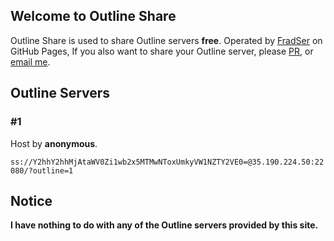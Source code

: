 ## Welcome to Outline Share

Outline Share is used to share Outline servers **free**. Operated by [FradSer](https://twitter.com/fradser) on GitHub Pages, 
If you also want to share your Outline server, please [PR](https://github.com/FradSer/outline-share/pulls), or [email me](fradser@gmail.com).

## Outline Servers

### #1

Host by **anonymous**.

`ss://Y2hhY2hhMjAtaWV0Zi1wb2x5MTMwNToxUmkyVW1NZTY2VE0=@35.190.224.50:22080/?outline=1`


## Notice

**I have nothing to do with any of the Outline servers provided by this site.**

